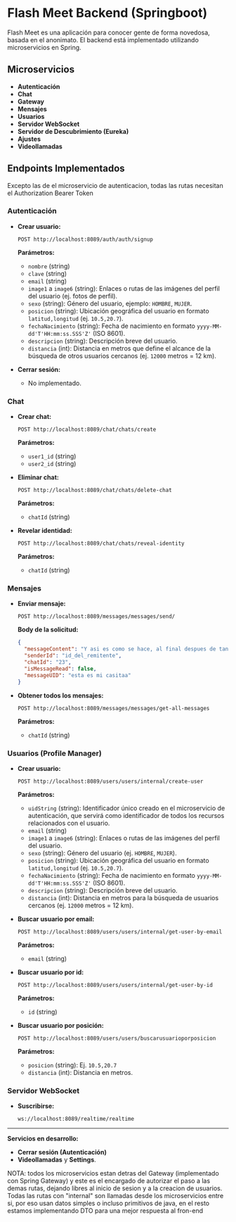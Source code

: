 
# Flash Meet Backend (Springboot)

Flash Meet es una aplicación para conocer gente de forma novedosa, basada en el anonimato. El backend está implementado utilizando microservicios en Spring.

## Microservicios

- **Autenticación**
- **Chat**
- **Gateway**
- **Mensajes**
- **Usuarios**
- **Servidor WebSocket**
- **Servidor de Descubrimiento (Eureka)**
- **Ajustes**
- **Videollamadas**

## Endpoints Implementados
Excepto las de el microservicio de autenticacion, todas las rutas necesitan el Authorization Bearer Token

### Autenticación

- **Crear usuario:**
  ```
  POST http://localhost:8089/auth/auth/signup
  ```

  **Parámetros:**
  - `nombre` (string)
  - `clave` (string)
  - `email` (string)
  - `image1` a `image6` (string): Enlaces o rutas de las imágenes del perfil del usuario (ej. fotos de perfil).
  - `sexo` (string): Género del usuario, ejemplo: `HOMBRE`, `MUJER`.
  - `posicion` (string): Ubicación geográfica del usuario en formato `latitud,longitud` (ej. `10.5,20.7`).
  - `fechaNacimiento` (string): Fecha de nacimiento en formato `yyyy-MM-dd'T'HH:mm:ss.SSS'Z'` (ISO 8601).
  - `descripcion` (string): Descripción breve del usuario.
  - `distancia` (int): Distancia en metros que define el alcance de la búsqueda de otros usuarios cercanos (ej. `12000` metros = 12 km).

- **Cerrar sesión:**
  - No implementado.

### Chat

- **Crear chat:**
  ```
  POST http://localhost:8089/chat/chats/create
  ```

  **Parámetros:**
  - `user1_id` (string)
  - `user2_id` (string)

- **Eliminar chat:**
  ```
  POST http://localhost:8089/chat/chats/delete-chat
  ```

  **Parámetros:**
  - `chatId` (string)

- **Revelar identidad:**
  ```
  POST http://localhost:8089/chat/chats/reveal-identity
  ```

  **Parámetros:**
  - `chatId` (string)

### Mensajes

- **Enviar mensaje:**
  ```
  POST http://localhost:8089/messages/messages/send/
  ```

  **Body de la solicitud:**
  ```json
  {
    "messageContent": "Y asi es como se hace, al final despues de tanto podemos decir que el realtime por lo menos lo basico ya esta implementado. ahora acabo de implementar la security rule para que solo un usuario autorizado pueda enviar mensaje en un chat",
    "senderId": "id_del_remitente",
    "chatId": "23",
    "isMessageRead": false,
    "messageUID": "esta es mi casitaa"
  }
  ```

- **Obtener todos los mensajes:**
  ```
  POST http://localhost:8089/messages/messages/get-all-messages
  ```

  **Parámetros:**
  - `chatId` (string)

### Usuarios (Profile Manager)

- **Crear usuario:**
  ```
  POST http://localhost:8089/users/users/internal/create-user
  ```

  **Parámetros:**
  - `uidString` (string): Identificador único creado en el microservicio de autenticación, que servirá como identificador de todos los recursos relacionados con el usuario.
  - `email` (string)
  - `image1` a `image6` (string): Enlaces o rutas de las imágenes del perfil del usuario.
  - `sexo` (string): Género del usuario (ej. `HOMBRE`, `MUJER`).
  - `posicion` (string): Ubicación geográfica del usuario en formato `latitud,longitud` (ej. `10.5,20.7`).
  - `fechaNacimiento` (string): Fecha de nacimiento en formato `yyyy-MM-dd'T'HH:mm:ss.SSS'Z'` (ISO 8601).
  - `descripcion` (string): Descripción breve del usuario.
  - `distancia` (int): Distancia en metros para la búsqueda de usuarios cercanos (ej. `12000` metros = 12 km).

- **Buscar usuario por email:**
  ```
  POST http://localhost:8089/users/users/internal/get-user-by-email
  ```

  **Parámetros:**
  - `email` (string)

- **Buscar usuario por id:**
  ```
  POST http://localhost:8089/users/users/internal/get-user-by-id
  ```

  **Parámetros:**
  - `id` (string)

- **Buscar usuario por posición:**
  ```
  POST http://localhost:8089/users/users/buscarusuarioporposicion
  ```

  **Parámetros:**
  - `posicion` (string): Ej. `10.5,20.7`
  - `distancia` (int): Distancia en metros.

### Servidor WebSocket

- **Suscribirse:**
  ```
  ws://localhost:8089/realtime/realtime
  ```

---

**Servicios en desarrollo:**
- **Cerrar sesión (Autenticación)**
-   **Videollamadas** y **Settings**.



NOTA: todos los microservicios estan detras del Gateway (implementado con Spring Gateway) y este es el encargado de autorizar el paso a las demas rutas, dejando libres al inicio de sesion y a la creacion de usuarios.
Todas las rutas con "internal" son llamadas desde los microservicios entre si, por eso usan datos simples o incluso primitivos de java, en el resto estamos implementando DTO para una mejor respuesta al fron-end
